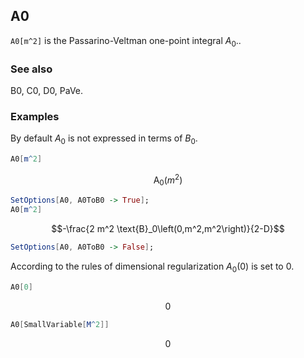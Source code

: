 ##  A0 

`A0[m^2]` is the Passarino-Veltman one-point integral $A_0.$.

###  See also 

B0, C0, D0, PaVe.

###  Examples 

By default $A_0$ is not expressed in terms of $B_0$.

```mathematica
A0[m^2]
```

$$\text{A}_0\left(m^2\right)$$

```mathematica
SetOptions[A0, A0ToB0 -> True];
A0[m^2]
```

$$-\frac{2 m^2 \text{B}_0\left(0,m^2,m^2\right)}{2-D}$$

```mathematica
SetOptions[A0, A0ToB0 -> False];

```

According to the rules of dimensional regularization $A_0(0)$ is set to 0.

```mathematica
A0[0]
```

$$0$$

```mathematica
A0[SmallVariable[M^2]]
```

$$0$$